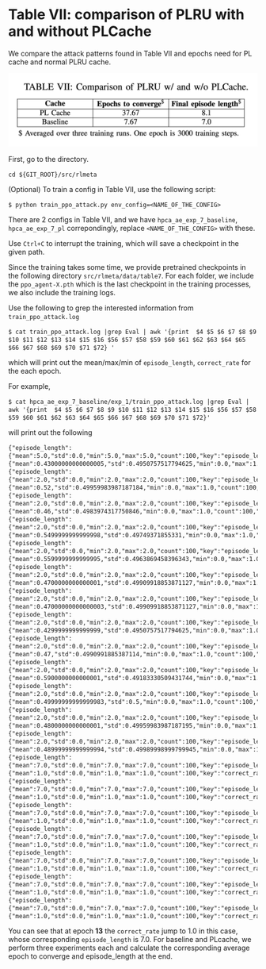 # Table VII: comparison of PLRU with and without PLCache

We compare the attack patterns found in Table VII and epochs need for PL cache and normal PLRU cache.


![](../../fig/table7.png)

First, go to the directory.

```
cd ${GIT_ROOT}/src/rlmeta
```

(Optional) To train a config in Table VII, use the following script:

```
$ python train_ppo_attack.py env_config=<NAME_OF_THE_CONFIG>
```

There are 2 configs in Table VII, and we have ```hpca_ae_exp_7_baseline```, ```hpca_ae_exp_7_pl``` correpondingly, replace ```<NAME_OF_THE_CONFIG>``` with these.

Use ```Ctrl+C``` to interrupt the training, which will save a checkpoint in the given path.

Since the training takes some time, we provide pretrained checkpoints in the following directory ```src/rlmeta/data/table7```. For each folder, we include the ```ppo_agent-X.pth``` which is the last checkpoint in the training processes, we also include the training logs.


Use the following to grep the interested information from ```train_ppo_attack.log```

```
$ cat train_ppo_attack.log |grep Eval | awk '{print  $4 $5 $6 $7 $8 $9 $10 $11 $12 $13 $14 $15 $16 $56 $57 $58 $59 $60 $61 $62 $63 $64 $65 $66 $67 $68 $69 $70 $71 $72} '
```

which will print out the mean/max/min of ```episode_length```, ```correct_rate``` for the each epoch.

For example,

```
$ cat hpca_ae_exp_7_baseline/exp_1/train_ppo_attack.log |grep Eval | awk '{print  $4 $5 $6 $7 $8 $9 $10 $11 $12 $13 $14 $15 $16 $56 $57 $58 $59 $60 $61 $62 $63 $64 $65 $66 $67 $68 $69 $70 $71 $72}'
```
will print out the following

```
{"episode_length":{"mean":5.0,"std":0.0,"min":5.0,"max":5.0,"count":100,"key":"episode_length"},"correct_rate":{"mean":0.43000000000000005,"std":0.4950757517794625,"min":0.0,"max":1.0,"count":100,"key":"correct_rate"},"info":"EEpoch0",
{"episode_length":{"mean":2.0,"std":0.0,"min":2.0,"max":2.0,"count":100,"key":"episode_length"},"correct_rate":{"mean":0.52,"std":0.49959983987187184,"min":0.0,"max":1.0,"count":100,"key":"correct_rate"},"info":"EEpoch1",
{"episode_length":{"mean":2.0,"std":0.0,"min":2.0,"max":2.0,"count":100,"key":"episode_length"},"correct_rate":{"mean":0.46,"std":0.4983974317750846,"min":0.0,"max":1.0,"count":100,"key":"correct_rate"},"info":"EEpoch2",
{"episode_length":{"mean":2.0,"std":0.0,"min":2.0,"max":2.0,"count":100,"key":"episode_length"},"correct_rate":{"mean":0.5499999999999998,"std":0.49749371855331,"min":0.0,"max":1.0,"count":100,"key":"correct_rate"},"info":"EEpoch3",
{"episode_length":{"mean":2.0,"std":0.0,"min":2.0,"max":2.0,"count":100,"key":"episode_length"},"correct_rate":{"mean":0.5599999999999995,"std":0.4963869458396343,"min":0.0,"max":1.0,"count":100,"key":"correct_rate"},"info":"EEpoch4",
{"episode_length":{"mean":2.0,"std":0.0,"min":2.0,"max":2.0,"count":100,"key":"episode_length"},"correct_rate":{"mean":0.4700000000000001,"std":0.49909918853871127,"min":0.0,"max":1.0,"count":100,"key":"correct_rate"},"info":"EEpoch5",
{"episode_length":{"mean":2.0,"std":0.0,"min":2.0,"max":2.0,"count":100,"key":"episode_length"},"correct_rate":{"mean":0.47000000000000003,"std":0.49909918853871127,"min":0.0,"max":1.0,"count":100,"key":"correct_rate"},"info":"EEpoch6",
{"episode_length":{"mean":2.0,"std":0.0,"min":2.0,"max":2.0,"count":100,"key":"episode_length"},"correct_rate":{"mean":0.4299999999999999,"std":0.4950757517794625,"min":0.0,"max":1.0,"count":100,"key":"correct_rate"},"info":"EEpoch7",
{"episode_length":{"mean":2.0,"std":0.0,"min":2.0,"max":2.0,"count":100,"key":"episode_length"},"correct_rate":{"mean":0.47,"std":0.4990991885387114,"min":0.0,"max":1.0,"count":100,"key":"correct_rate"},"info":"EEpoch8",
{"episode_length":{"mean":2.0,"std":0.0,"min":2.0,"max":2.0,"count":100,"key":"episode_length"},"correct_rate":{"mean":0.5900000000000001,"std":0.49183330509431744,"min":0.0,"max":1.0,"count":100,"key":"correct_rate"},"info":"EEpoch9",
{"episode_length":{"mean":2.0,"std":0.0,"min":2.0,"max":2.0,"count":100,"key":"episode_length"},"correct_rate":{"mean":0.49999999999999983,"std":0.5,"min":0.0,"max":1.0,"count":100,"key":"correct_rate"},"info":"EEpoch10",
{"episode_length":{"mean":2.0,"std":0.0,"min":2.0,"max":2.0,"count":100,"key":"episode_length"},"correct_rate":{"mean":0.4800000000000001,"std":0.49959983987187195,"min":0.0,"max":1.0,"count":100,"key":"correct_rate"},"info":"EEpoch11",
{"episode_length":{"mean":2.0,"std":0.0,"min":2.0,"max":2.0,"count":100,"key":"episode_length"},"correct_rate":{"mean":0.48999999999999994,"std":0.49989998999799945,"min":0.0,"max":1.0,"count":100,"key":"correct_rate"},"info":"EEpoch12",
{"episode_length":{"mean":7.0,"std":0.0,"min":7.0,"max":7.0,"count":100,"key":"episode_length"},"correct_rate":{"mean":1.0,"std":0.0,"min":1.0,"max":1.0,"count":100,"key":"correct_rate"},"info":"EEpoch13",
{"episode_length":{"mean":7.0,"std":0.0,"min":7.0,"max":7.0,"count":100,"key":"episode_length"},"correct_rate":{"mean":1.0,"std":0.0,"min":1.0,"max":1.0,"count":100,"key":"correct_rate"},"info":"EEpoch14",
{"episode_length":{"mean":7.0,"std":0.0,"min":7.0,"max":7.0,"count":100,"key":"episode_length"},"correct_rate":{"mean":1.0,"std":0.0,"min":1.0,"max":1.0,"count":100,"key":"correct_rate"},"info":"EEpoch15",
{"episode_length":{"mean":7.0,"std":0.0,"min":7.0,"max":7.0,"count":100,"key":"episode_length"},"correct_rate":{"mean":1.0,"std":0.0,"min":1.0,"max":1.0,"count":100,"key":"correct_rate"},"info":"EEpoch16",
{"episode_length":{"mean":7.0,"std":0.0,"min":7.0,"max":7.0,"count":100,"key":"episode_length"},"correct_rate":{"mean":1.0,"std":0.0,"min":1.0,"max":1.0,"count":100,"key":"correct_rate"},"info":"EEpoch17",
{"episode_length":{"mean":7.0,"std":0.0,"min":7.0,"max":7.0,"count":100,"key":"episode_length"},"correct_rate":{"mean":1.0,"std":0.0,"min":1.0,"max":1.0,"count":100,"key":"correct_rate"},"info":"EEpoch18",
{"episode_length":{"mean":7.0,"std":0.0,"min":7.0,"max":7.0,"count":100,"key":"episode_length"},"correct_rate":{"mean":1.0,"std":0.0,"min":1.0,"max":1.0,"count":100,"key":"correct_rate"},"info":"EEpoch19",
```

You can see that at epoch **13** the ```correct_rate``` jump to 1.0 in this case, whose corresponding ```episode_length``` is 7.0. For baseline and PLcache, we perform three experiments each and calculate the corresponding average epoch to converge and episode_length at the end.
